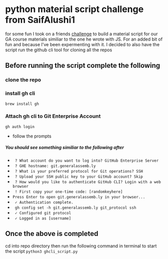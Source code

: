 # python material script challenge from SaifAlushi1
for some fun I took on a friends [challenge](https://github.com/saifalushi1/material-script) to build a material script for our GA course materials similiar to the one he wrote with JS. For an added bit of fun and because I've been expermenting with it. I decided to also have the script run the github cli tool for cloning all the repos

## Before running the script complete the following 
### clone the repo
### install gh cli
  `brew install gh`

### Attach gh cli to Git Enterprise Account
`gh auth login`
- follow the prompts 
##### You should see something similiar to the following after
- ` ? What account do you want to log into? GitHub Enterprise Server`
- ` ? GHE hostname: git.generalassemb.ly`
- ` ? What is your preferred protocol for Git operations? SSH`
- ` ? Upload your SSH public key to your GitHub account? Skip`
- ` ? How would you like to authenticate GitHub CLI? Login with a web browser`
- ` ! First copy your one-time code: [randomkeyhere]`
- ` Press Enter to open git.generalassemb.ly in your browser... `
- ` ✓ Authentication complete.`
- ` gh config set -h git.generalassemb.ly git_protocol ssh`
- ` ✓ Configured git protocol`
- ` ✓ Logged in as [username]`

## Once the above is completed 
cd into repo directory then run the following command in terminal to start the script
`python3 ghcli_script.py`